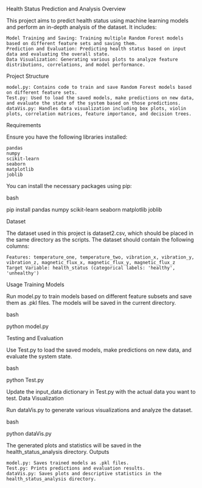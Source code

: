 Health Status Prediction and Analysis
Overview

This project aims to predict health status using machine learning models and perform an in-depth analysis of the dataset. It includes:

    Model Training and Saving: Training multiple Random Forest models based on different feature sets and saving them.
    Prediction and Evaluation: Predicting health status based on input data and evaluating the overall state.
    Data Visualization: Generating various plots to analyze feature distributions, correlations, and model performance.

Project Structure

    model.py: Contains code to train and save Random Forest models based on different feature sets.
    Test.py: Used to load the saved models, make predictions on new data, and evaluate the state of the system based on those predictions.
    dataVis.py: Handles data visualization including box plots, violin plots, correlation matrices, feature importance, and decision trees.

Requirements

Ensure you have the following libraries installed:

    pandas
    numpy
    scikit-learn
    seaborn
    matplotlib
    joblib

You can install the necessary packages using pip:

bash

pip install pandas numpy scikit-learn seaborn matplotlib joblib

Dataset

The dataset used in this project is dataset2.csv, which should be placed in the same directory as the scripts. The dataset should contain the following columns:

    Features: temperature_one, temperature_two, vibration_x, vibration_y, vibration_z, magnetic_flux_x, magnetic_flux_y, magnetic_flux_z
    Target Variable: health_status (categorical labels: 'healthy', 'unhealthy')

Usage
Training Models

Run model.py to train models based on different feature subsets and save them as .pkl files. The models will be saved in the current directory.

bash

python model.py

Testing and Evaluation

Use Test.py to load the saved models, make predictions on new data, and evaluate the system state.

bash

python Test.py

Update the input_data dictionary in Test.py with the actual data you want to test.
Data Visualization

Run dataVis.py to generate various visualizations and analyze the dataset.

bash

python dataVis.py

The generated plots and statistics will be saved in the health_status_analysis directory.
Outputs

    model.py: Saves trained models as .pkl files.
    Test.py: Prints predictions and evaluation results.
    dataVis.py: Saves plots and descriptive statistics in the health_status_analysis directory.

